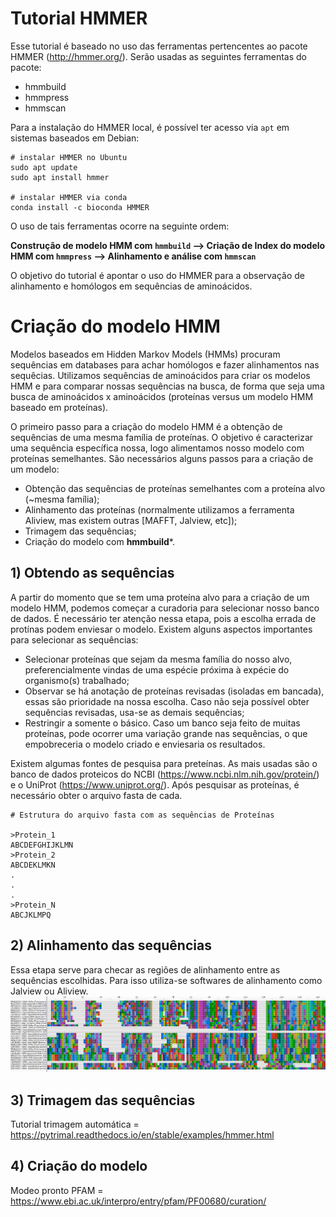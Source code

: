 # Tutorial HMMER
Esse tutorial é baseado no uso das ferramentas pertencentes ao pacote HMMER (http://hmmer.org/). Serão usadas as seguintes ferramentas do pacote:
- hmmbuild
- hmmpress
- hmmscan
  
Para a instalação do HMMER local, é possível ter acesso via `apt` em sistemas baseados em Debian:
```
# instalar HMMER no Ubuntu
sudo apt update
sudo apt install hmmer

# instalar HMMER via conda
conda install -c bioconda HMMER
```
O uso de tais ferramentas ocorre na seguinte ordem:

**Construção de modelo HMM com `hmmbuild`  --> Criação de Index do modelo HMM com `hmmpress` --> Alinhamento e análise com `hmmscan`**

O objetivo do tutorial é apontar o uso do HMMER para a observação de alinhamento e homólogos em sequências de aminoácidos.

# Criação do modelo HMM
Modelos baseados em Hidden Markov Models (HMMs) procuram sequências em databases para achar homólogos e fazer alinhamentos nas sequêcias. Utilizamos sequências de aminoácidos para criar os modelos HMM e para comparar nossas sequências na busca, de forma que seja uma busca de aminoácidos x aminoácidos (proteínas versus um modelo HMM baseado em proteínas).

O primeiro passo para a criação do modelo HMM é a obtenção de sequências de uma mesma família de proteínas. O objetivo é caracterizar uma sequência específica nossa, logo alimentamos nosso modelo com proteínas semelhantes.
São necessários alguns passos para a criação de um modelo:
- Obtenção das sequências de proteínas semelhantes com a proteína alvo (~mesma família);
- Alinhamento das proteínas (normalmente utilizamos a ferramenta Aliview, mas existem outras [MAFFT, Jalview, etc]);
- Trimagem das sequências;
- Criação do modelo com **hmmbuild***.

## 1) Obtendo as sequências
A partir do momento que se tem uma proteína alvo para a criação de um modelo HMM, podemos começar a curadoria para selecionar nosso banco de dados. É necessário ter atenção nessa etapa, pois a escolha errada de protínas podem enviesar o modelo. Existem alguns aspectos importantes para selecionar as sequências:
- Selecionar proteínas que sejam da mesma família do nosso alvo, preferencialmente vindas de uma espécie próxima à expécie do organismo(s) trabalhado;
- Observar se há anotação de proteínas revisadas (isoladas em bancada), essas são prioridade na nossa escolha. Caso não seja possível obter sequências revisadas, usa-se as demais sequências;
- Restringir a somente o básico. Caso um banco seja feito de muitas proteínas, pode ocorrer uma variação grande nas sequências, o que empobreceria o modelo criado e enviesaria os resultados.

Existem algumas fontes de pesquisa para preteínas. As mais usadas são o banco de dados proteicos do NCBI (https://www.ncbi.nlm.nih.gov/protein/) e o UniProt (https://www.uniprot.org/). Após pesquisar as proteínas, é necessário obter o arquivo fasta de cada.
```
# Estrutura do arquivo fasta com as sequências de Proteínas

>Protein_1
ABCDEFGHIJKLMN
>Protein_2
ABCDEKLMKN
.
.
.
>Protein_N
ABCJKLMPQ
```

## 2) Alinhamento das sequências
Essa etapa serve para checar as regiões de alinhamento entre as sequências escolhidas. Para isso utiliza-se softwares de alinhamento como Jalview ou Aliview. 
![alt text](https://github.com/gabrielvpina/my_images/blob/main/Aliview_example.png)



## 3) Trimagem das sequências
Tutorial trimagem automática = https://pytrimal.readthedocs.io/en/stable/examples/hmmer.html

## 4) Criação do modelo
Modeo pronto PFAM = https://www.ebi.ac.uk/interpro/entry/pfam/PF00680/curation/




